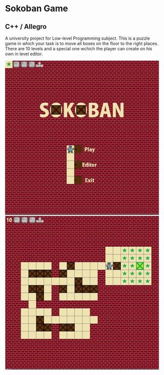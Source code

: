 # Sokoban Game

C++ / Allegro
-

A university project for Low-level Programming subject. This is a puzzle game in which your task is to move all boxes on the floor to 
the right places. There are 10 levels and a special one wchich the player can create on his own in level editor.

![alt text](https://github.com/TheTerabit/Sokoban/blob/master/sokoban1.png)
![alt text](https://github.com/TheTerabit/Sokoban/blob/master/sokoban2.png)
